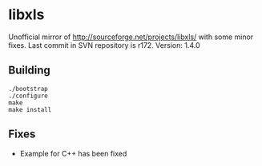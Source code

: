 # libxls
Unofficial mirror of http://sourceforge.net/projects/libxls/ with some minor fixes. Last commit in SVN repository is r172.
Version: 1.4.0

Building
---
```
./bootstrap
./configure
make
make install
```

Fixes
---
* Example for C++ has been fixed
